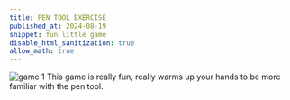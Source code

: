 ```yaml
---
title: PEN TOOL EXERCISE
published_at: 2024-08-19
snippet: fun little game
disable_html_sanitization: true
allow_math: true
---
```


![game 1](SC2.jpg)
This game is really fun, really warms up your hands to be more familiar with the pen tool.